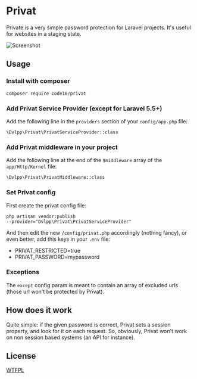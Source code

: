 # Privat

Private is a very simple password protection for Laravel projects.
It's useful for websites in a staging state.

![Screenshot](http://i.imgur.com/jz7TTmS.png)

## Usage

### Install with composer

<code>composer require code16/privat</code>

### Add Privat Service Provider (except for Laravel 5.5+)

Add the following line in the <code>providers</code> section of your <code>config/app.php</code> file:

<code>\Dvlpp\Privat\PrivatServiceProvider::class</code>

### Add Privat middleware in your project

Add the following line at the end of the <code>$middleware</code> array of the <code>app/Http/Kernel</code> file:

<code>\Dvlpp\Privat\PrivatMiddleware::class</code>

### Set Privat config

First create the privat config file:

<code>php artisan vendor:publish --provider="Dvlpp\Privat\PrivatServiceProvider"</code>

And then edit the new <code>/config/privat.php</code> accordingly (nothing fancy), 
or even better, add this keys in your <code>.env</code> file:

- PRIVAT_RESTRICTED=true
- PRIVAT_PASSWORD=mypassword

### Exceptions

The `except` config param is meant to contain an array of excluded urls 
(those url won't be protected by Privat).

## How does it work

Quite simple: if the given password is correct, Privat sets a session property,
and look for it on each request. So, obviously, Privat won't work on
non session based systems (an API for instance).

## License

[WTFPL](https://en.wikipedia.org/wiki/WTFPL)
